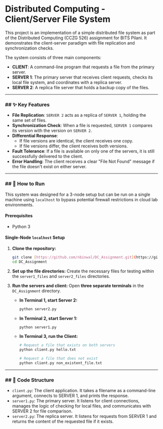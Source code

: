 # Distributed Computing - Client/Server File System

This project is an implementation of a simple distributed file system as part of the Distributed Computing (CCZG 526) assignment for BITS Pilani. It demonstrates the client-server paradigm with file replication and synchronization checks.

The system consists of three main components:
* **CLIENT**: A command-line program that requests a file from the primary server.
* **SERVER 1**: The primary server that receives client requests, checks its local file system, and coordinates with a replica server.
* **SERVER 2**: A replica file server that holds a backup copy of the files.

---

### ## ✨ Key Features

-   **File Replication**: `SERVER 2` acts as a replica of `SERVER 1`, holding the same set of files.
-   **Synchronization Check**: When a file is requested, `SERVER 1` compares its version with the version on `SERVER 2`.
-   **Differential Response**:
    -   If file versions are identical, the client receives one copy.
    -   If file versions differ, the client receives both versions.
-   **Fault Tolerance**: If a file is available on only one of the servers, it is still successfully delivered to the client.
-   **Error Handling**: The client receives a clear "File Not Found" message if the file doesn't exist on either server.

---

### ## 🚀 How to Run

This system was designed for a 3-node setup but can be run on a single machine using `localhost` to bypass potential firewall restrictions in cloud lab environments.

#### **Prerequisites**
- Python 3

#### **Single-Node `localhost` Setup**

1.  **Clone the repository:**
    ```bash
    git clone [https://github.com/nbinwal/DC_Assignment.git](https://github.com/nbinwal/DC_Assignment.git)
    cd DC_Assignment
    ```

2.  **Set up the file directories:**
    Create the necessary files for testing within the `server1_files` and `server2_files` directories.

3.  **Run the servers and client:**
    Open **three separate terminals** in the `DC_Assignment` directory.

    * **In Terminal 1, start Server 2:**
        ```bash
        python server2.py
        ```
    * **In Terminal 2, start Server 1:**
        ```bash
        python server1.py
        ```
    * **In Terminal 3, run the Client:**
        ```bash
        # Request a file that exists on both servers
        python client.py hello.txt

        # Request a file that does not exist
        python client.py non_existent_file.txt
        ```
---

### ## 📂 Code Structure

* `client.py`: The client application. It takes a filename as a command-line argument, connects to SERVER 1, and prints the response.
* `server1.py`: The primary server. It listens for client connections, manages the logic of checking for local files, and communicates with SERVER 2 for file comparison.
* `server2.py`: The replica server. It listens for requests from SERVER 1 and returns the content of the requested file if it exists.
